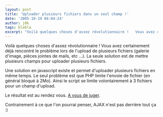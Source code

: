 ```yaml
---
layout: post
title: 'Uploader plusieurs fichiers dans un seul champ !'
date: '2005-10-19 04:04:24'
author: j0k
tags: blabla
excerpt: "Voilà quelques choses d'assez révolutionnaire !   Vous avez certainement déjà rencontré le problème lors de l'upload de plusieurs fichiers (galerie d'image, pièces jointes de mails, etc ...). La seule solution est de mettre plusieurs champs pour uploader plusieurs fichiers.  \n  \nUne solution en javascript existe et permet d'uploader plusieurs fichiers en      …"
---
```


Voilà quelques choses d'assez révolutionnaire !   Vous avez certainement déjà rencontré le problème lors de l'upload de plusieurs fichiers (galerie d'image, pièces jointes de mails, etc ...). La seule solution est de mettre plusieurs champs pour uploader plusieurs fichiers.

Une solution en javascript existe et permet d'uploader plusieurs fichiers en même temps. Le seul problème est que PHP limite l'envoie de fichier (en général bloqué à 2Mo). Ainsi le script se limite volontairement à 3 fichiers pour un champ d'upload.

Le résultat est au rendez vous. [A vous de juger](http://the-stickman.com/web-development/javascript/upload-multiple-files-with-a-single-file-element/).

Contrairement à ce que l'on pourrai penser, AJAX n'est pas derrière tout ça :)
